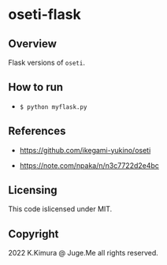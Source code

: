# oseti-flask

## Overview

Flask versions of `oseti`.


## How to run

- `$ python myflask.py`


## References

- https://github.com/ikegami-yukino/oseti

- https://note.com/npaka/n/n3c7722d2e4bc


## Licensing

This code islicensed under MIT.


## Copyright

2022 K.Kimura @ Juge.Me all rights reserved.
